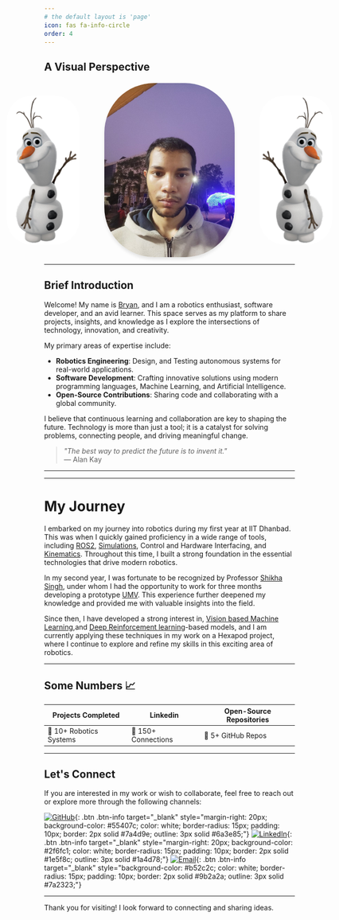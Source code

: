 ```yaml
---
# the default layout is 'page'
icon: fas fa-info-circle
order: 4
---
```


## A Visual Perspective

<div style="display: flex; justify-content: center; align-items: center; gap: 50px; margin-top: 20px;">
  <img src="assets/images/About/output-onlinepngtools.png" alt="Inspiration 1" style="height: 300px; width: auto; border-radius: 50px; max-width: 100%; object-fit: cover;">
  <img src="assets/images/About/me_at_kharagpur.jpeg" alt="Inspiration 2" style="height: 350px; width: auto; border-radius: 100px; box-shadow: 0 4px 6px rgba(0, 0, 0, 0.1); max-width: 100%; object-fit: cover;">
  <img src="assets/images/About/Olaf_from_Disney's_Frozen.png" alt="Inspiration 3" style="height: 300px; width: auto; border-radius: 50px; max-width: 100%; object-fit: cover;">
</div>

<!-- Add a media query for mobile view -->
<style>
  @media (max-width: 768px) {
    div {
      flex-direction: column;
      align-items: center;
    }

    img {
      height: 250px; /* Adjust height for mobile view */
      width: auto;
      max-width: 90%; /* Ensure images don't overflow */
      margin-bottom: 20px; /* Add spacing between images */
    }
  }
</style>

---

## Brief Introduction

Welcome! My name is [Bryan](https://github.com/bryanvas-cpu), and I am a robotics enthusiast, software developer, and an avid learner. This space serves as my platform to share projects, insights, and knowledge as I explore the intersections of technology, innovation, and creativity.

My primary areas of expertise include:
- **Robotics Engineering**: Design, and Testing autonomous systems for real-world applications.
- **Software Development**: Crafting innovative solutions using modern programming languages, Machine Learning, and Artificial Intelligence.
- **Open-Source Contributions**: Sharing code and collaborating with a global community.

I believe that continuous learning and collaboration are key to shaping the future. Technology is more than just a tool; it is a catalyst for solving problems, connecting people, and driving meaningful change.

> *"The best way to predict the future is to invent it."*  
> — Alan Kay

---

---

# My Journey

I embarked on my journey into robotics during my first year at IIT Dhanbad. This was when I quickly gained proficiency in a wide range of tools, including [ROS2](https://docs.ros.org/en/foxy/_downloads/2a9c64e08982f3709e23d20e5dc9f294/ros2-brochure-ltr-web.pdf), [Simulations](https://developer.download.nvidia.com/video/gputechconf/gtc/2019/presentation/s9918-isaac-gym.pdf), Control and Hardware Interfacing, and [Kinematics](https://en.wikipedia.org/wiki/Kinematics). Throughout this time, I built a strong foundation in the essential technologies that drive modern robotics.

In my second year, I was fortunate to be recognized by Professor [Shikha Singh](https://iitism.irins.org/profile/215120), under whom I had the opportunity to work for three months developing a prototype [UMV](https://bryanvas-cpu.github.io/posts/Unmanned-Vehicle/). This experience further deepened my knowledge and provided me with valuable insights into the field.

Since then, I have developed a strong interest in, [Vision based Machine Learning](https://en.wikipedia.org/wiki/Category:Learning_in_computer_vision),and [Deep Reinforcement learning](https://en.wikipedia.org/wiki/Deep_reinforcement_learning)-based models, and I am currently applying these techniques in my work on a Hexapod project, where I continue to explore and refine my skills in this exciting area of robotics.

---

## Some Numbers 📈

| Projects Completed | Linkedin | Open-Source Repositories |
|--------------------|--------------------|--------------------------|
| 🚀 10+ Robotics Systems | 🔗 150+ Connections | 🌟 5+ GitHub Repos |

---

## Let's Connect

If you are interested in my work or wish to collaborate, feel free to reach out or explore more through the following channels:

[![GitHub](https://img.icons8.com/ios-filled/50/000000/github.png)](https://github.com/bryanvas-cpu){: .btn .btn-info target="_blank" style="margin-right: 20px; background-color: #55407c; color: white; border-radius: 15px; padding: 10px; border: 2px solid #7a4d9e; outline: 3px solid #6a3e85;"}
[![LinkedIn](https://img.icons8.com/ios-filled/50/000000/linkedin.png)](https://www.linkedin.com/in/bryan-vas-0bb718284){: .btn .btn-info target="_blank" style="margin-right: 20px; background-color: #2f6fc1; color: white; border-radius: 15px; padding: 10px; border: 2px solid #1e5f8c; outline: 3px solid #1a4d78;"}
[![Email](https://img.icons8.com/ios-filled/50/000000/email.png)](mailto:bryanvas25@gmail.com){: .btn .btn-info target="_blank" style="background-color: #b52c2c; color: white; border-radius: 15px; padding: 10px; border: 2px solid #9b2a2a; outline: 3px solid #7a2323;"}


---

Thank you for visiting! I look forward to connecting and sharing ideas.
